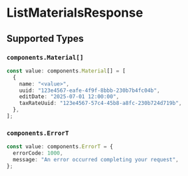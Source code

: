 # ListMaterialsResponse


## Supported Types

### `components.Material[]`

```typescript
const value: components.Material[] = [
  {
    name: "<value>",
    uuid: "123e4567-eafe-4f9f-8bbb-230b7b4fc04b",
    editDate: "2025-07-01 12:00:00",
    taxRateUuid: "123e4567-57c4-45b8-a8fc-230b724d719b",
  },
];
```

### `components.ErrorT`

```typescript
const value: components.ErrorT = {
  errorCode: 1000,
  message: "An error occurred completing your request",
};
```

